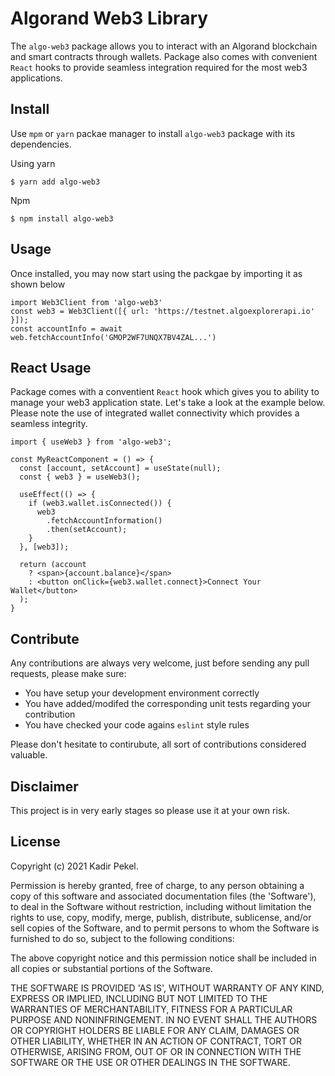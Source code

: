 # Algorand Web3 Library

The `algo-web3` package allows you to interact with an Algorand blockchain and smart contracts through wallets. Package also comes with convenient `React` hooks to provide seamless integration required for the most web3 applications.

## Install
Use `mpm` or `yarn` packae manager to install `algo-web3` package with its dependencies.

Using yarn
```
$ yarn add algo-web3
```

Npm
```
$ npm install algo-web3
```

## Usage
Once installed, you may now start using the packgae by importing it as shown below

```
import Web3Client from 'algo-web3'
const web3 = Web3Client([{ url: 'https://testnet.algoexplorerapi.io' }]);
const accountInfo = await web.fetchAccountInfo('GMOP2WF7UNQX7BV4ZAL...')
```

## React Usage

Package comes with a conventient `React` hook which gives you to ability to manage your web3 application state. Let's take a look at the example below. Please note the use of integrated wallet connectivity which provides a seamless integrity.

```
import { useWeb3 } from 'algo-web3';

const MyReactComponent = () => {
  const [account, setAccount] = useState(null);
  const { web3 } = useWeb3();

  useEffect(() => {
    if (web3.wallet.isConnected()) {
      web3
        .fetchAccountInformation()
        .then(setAccount);
    }
  }, [web3]);

  return (account
    ? <span>{account.balance}</span>
    : <button onClick={web3.wallet.connect}>Connect Your Wallet</button>
  );
}
```

## Contribute

Any contributions are always very welcome, just before sending any pull requests, please make sure:

 * You have setup your development environment correctly
 * You have added/modifed the corresponding unit tests regarding your contribution
 * You have checked your code agains `eslint` style rules

Please don't hesitate to contirubute, all sort of contributions considered valuable.

## Disclaimer

This project is in very early stages so please use it at your own risk.

## License

Copyright (c) 2021 Kadir Pekel.

Permission is hereby granted, free of charge, to any person obtaining a copy of this software and associated documentation files (the 'Software'), to deal in the Software without restriction, including without limitation the rights to use, copy, modify, merge, publish, distribute, sublicense, and/or sell copies of the Software, and to permit persons to whom the Software is furnished to do so, subject to the following conditions:

The above copyright notice and this permission notice shall be included in all copies or substantial portions of the Software.

THE SOFTWARE IS PROVIDED 'AS IS', WITHOUT WARRANTY OF ANY KIND, EXPRESS OR IMPLIED, INCLUDING BUT NOT LIMITED TO THE WARRANTIES OF MERCHANTABILITY, FITNESS FOR A PARTICULAR PURPOSE AND NONINFRINGEMENT. IN NO EVENT SHALL THE AUTHORS OR COPYRIGHT HOLDERS BE LIABLE FOR ANY CLAIM, DAMAGES OR OTHER LIABILITY, WHETHER IN AN ACTION OF CONTRACT, TORT OR OTHERWISE, ARISING FROM, OUT OF OR IN CONNECTION WITH THE SOFTWARE OR THE USE OR OTHER DEALINGS IN THE SOFTWARE.